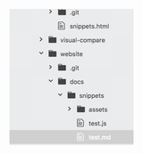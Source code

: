![img](../../../../../docs/snippets/assets/markdown-img-paste-201707222337536430.png) 
<style scoped>p {text-align: center;}</style>